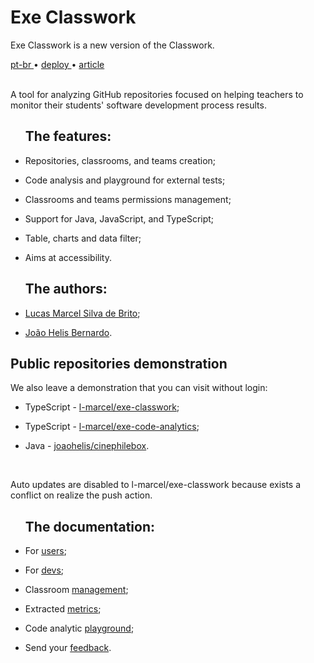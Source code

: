 <div valing="top">
  <h1><span>Exe</span> Classwork</h1>
  <p>Exe Classwork is a <span>new version</span> of the Classwork.</p>
  <nav>
    <div id="repository-buttons"/>
    <a class="navigation-link disabled" href="https://github.com/L-Marcel/exe-classwork/blob/main/README.md" target="__blank__">
      pt-br
    </a>
    <span class="disabled">•</span>
    <a class="navigation-link" href="https://exe-classwork.vercel.app" target="__blank__">
      deploy
    </a>
    <span>•</span>
    <a class="navigation-link" href="https://sol.sbc.org.br/index.php/sbie/article/view/18136" target="__blank__">
      article
    </a>
  </nav>
</div>

<br/>

<p>A tool for analyzing GitHub repositories focused on helping teachers to monitor their students' software development process results.</p>

<div id="grid">
  <ul><h2>The <span>features</span>:</h2>
    <li id="checked"><p>Repositories, classrooms, and teams creation;</p></li>
    <li id="checked"><p>Code analysis and playground for external tests;</p></li>
    <li id="checked"><p>Classrooms and teams permissions management;</p></li>
    <li id="checked"><p>Support for <span>Java</span>, <span>JavaScript</span>, and <span>TypeScript</span>;</p></li>
    <li id="checked"><p>Table, charts and <span>data filter</span>;</p></li>
    <li id="checked"><p>Aims at <span>accessibility</span>.</p></li>
  </ul>
  <ul><h2>The <span>authors</span>:</h2>
    <li id="linkedin"><p><a href="https://www.linkedin.com/in/l-marcel/" target="__blank__">Lucas Marcel Silva de Brito</a>;</p></li>
    <li id="linkedin"><p><a href="https://www.linkedin.com/in/l-marcel/" target="__blank__">João Helis Bernardo</a>.</p></li>
  </ul>
</div>

<h2>Public repositories <span>demonstration</span></h2>
<p>We also leave a demonstration that you can visit <span>without login</span>:</p>

<div id="grid">
  <ul>
    <li id="typescript"><p>TypeScript - <a href="https://exe-classwork.vercel.app/repositories/L-Marcel/exe-classwork" target="__blank__">l-marcel/exe-classwork</a>;</p></li>
    <li id="typescript"><p>TypeScript - <a href="https://exe-classwork.vercel.app/repositories/L-Marcel/exe-code-analytics" target="__blank__">l-marcel/exe-code-analytics</a>;</p></li>
    <li id="java"><p>Java - <a href="https://exe-classwork.vercel.app/repositories/joaohelis/cinephilebox" target="__blank__">joaohelis/cinephilebox</a>.</p></li>
  </ul>
</div>

<br/>

<p>Auto updates are disabled to l-marcel/exe-classwork because exists a conflict on realize the push action.</p>

<div id="grid">
  <ul><h2>The <span>documentation</span>:</h2>
    <li id="checked"><p>For <a href="https://l-marcel.gitbook.io/classwork/for-users/first-steps-for-a-common-user" target="__blank__">users</a>;</p></li>
    <li id="checked"><p>For <a href="https://l-marcel.gitbook.io/classwork/for-developers/creating-a-development-environment" target="__blank__">devs</a>;</p></li>
    <li id="checked"><p>Classroom <a href="https://l-marcel.gitbook.io/classwork/classrooms/creating-and-managing-a-classroom" target="__blank__">management</a>;</p></li>
    <li id="checked"><p>Extracted <a href="https://l-marcel.gitbook.io/classwork/analytic-and-metrics/metrics-extracted-of-a-repository" target="__blank__">metrics</a>;</p></li>
    <li id="checked"><p>Code analytic <a href="https://exe-code-analytics-playground.vercel.app/" target="__blank__">playground</a>;</p></li>
    <li id="checked"><p>Send your <a href="https://l-marcel.gitbook.io/classwork/additional/send-your-feedback-for-us/" target="__blank__">feedback</a>.</p></li>
  </ul>
</div>